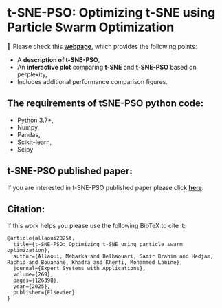 # t-SNE-PSO: Optimizing t-SNE using Particle Swarm Optimization

📌 Please check this **[webpage](https://m-allaoui.github.io/t-SNE-PSO/)**, which provides the following points:

- A **description of t-SNE-PSO**,
- An **interactive plot** comparing **t-SNE** and **t-SNE-PSO** based on perplexity,
- Includes additional performance comparison figures.

## The requirements of tSNE-PSO python code:
- Python 3.7+,
- Numpy,
- Pandas,
- Scikit-learn,
- Scipy

## t-SNE-PSO published paper:
If you are interested in t-SNE-PSO published paper please click **[here](https://doi.org/10.1016/j.eswa.2025.126398)**.

## Citation:
If this work helps you please use the following BibTeX to cite it:

```
@article{allaoui2025t,
  title={t-SNE-PSO: Optimizing t-SNE using particle swarm optimization},
  author={Allaoui, Mebarka and Belhaouari, Samir Brahim and Hedjam, Rachid and Bouanane, Khadra and Kherfi, Mohammed Lamine},
  journal={Expert Systems with Applications},
  volume={269},
  pages={126398},
  year={2025},
  publisher={Elsevier}
}
```
